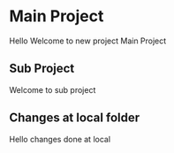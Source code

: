 # Main Project

Hello Welcome to new project Main Project

## Sub Project

Welcome to sub project

## Changes at local folder

Hello changes done at local


